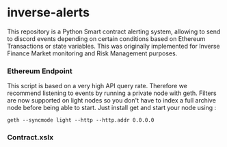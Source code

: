 # inverse-alerts

This repository is a Python Smart contract alerting system, allowing to send to discord events depending on certain conditions based on Ethereum Transactions or state variables. This was originally implemented for Inverse Finance Market monitoring and Risk Management purposes.

### Ethereum Endpoint
This script is based on a very high API query rate. Therefore we recommend listening to events by running a private node with geth. Filters are now supported on light nodes so you don't have to index a full archive node before being able to start. Just install get and start your node using :

`geth --syncmode light --http --http.addr 0.0.0.0`

### Contract.xslx


